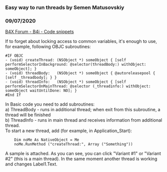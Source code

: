 ### Easy way to run threads by Semen Matusovskiy
### 09/07/2020
[B4X Forum - B4i - Code snippets](https://www.b4x.com/android/forum/threads/122021/)

If to forget about locking access to common variables, it's enough to use, for example, following OBJC subroutines:  

```B4X
#IF OBJC  
- (void) createThread: (NSObject *) someObject { [self performSelectorInBackground: @selector(threadBody:) withObject: someObject]; }  
- (void) threadBody:   (NSObject *) someObject { @autoreleasepool { [self _threadbody]; } }  
- (void) threadInfo:   (NSObject *) someObject { [self performSelectorOnMainThread: @selector (_threadinfo:) withObject: someObject waitUntilDone: NO]; }  
#End If
```

  
  
In Basic code you need to add subroutines:  
a) ThreadBody - runs in additional thread; when exit from this subroutine, a thread will be finished  
b) ThreadInfo - runs in main thread and receives information from additional thread.  
To start a new thread, add (for example, in Application\_Start):  

```B4X
    Dim noMe As NativeObject = Me  
    noMe.RunMethod ("createThread:", Array ("Something"))
```

  
  
A sample is attached. As you can see, you can click "Variant #1" or "Variant #2" (this is a main thread). In the same moment another thread is working and changes Label1.Text.